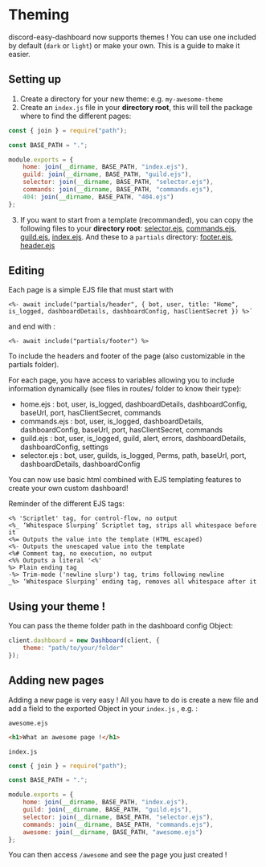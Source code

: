 # Theming
discord-easy-dashboard now supports themes !
You can use one included by default (`dark` or `light`) or make your own. This is a guide to make it easier.

## Setting up
1. Create a directory for your new theme: e.g. `my-awesome-theme`
2. Create an `index.js` file in your **directory root**, this will tell the package where to find the different pages:
```js
const { join } = require("path");

const BASE_PATH = ".";

module.exports = {
    home: join(__dirname, BASE_PATH, "index.ejs"),
    guild: join(__dirname, BASE_PATH, "guild.ejs"),
    selector: join(__dirname, BASE_PATH, "selector.ejs"),
    commands: join(__dirname, BASE_PATH, "commands.ejs"),
    404: join(__dirname, BASE_PATH, "404.ejs")
};
```
3. If you want to start from a template (recommanded), you can copy the following files to your **directory root**: [selector.ejs](https://github.com/SimonLeclere/discord-easy-dashboard/blob/master/themes/light/selector.ejs), [commands.ejs](https://github.com/SimonLeclere/discord-easy-dashboard/blob/master/themes/light/commands.ejs), [guild.ejs](https://github.com/SimonLeclere/discord-easy-dashboard/blob/master/themes/light/), [index.ejs](https://github.com/SimonLeclere/discord-easy-dashboard/blob/master/themes/light/index.ejs).
And these to a `partials` directory: [footer.ejs](https://github.com/SimonLeclere/discord-easy-dashboard/blob/master/themes/light/partials/footer.ejs), [header.ejs](https://github.com/SimonLeclere/discord-easy-dashboard/blob/master/themes/light/partials/header.ejs)

## Editing

Each page is a simple EJS file that must start with
```ejs
<%- await include("partials/header", { bot, user, title: "Home", is_logged, dashboardDetails, dashboardConfig, hasClientSecret }) %>`
```

and end with : 
```ejs
<%- await include("partials/footer") %>
```

To include the headers and footer of the page (also customizable in the partials folder).

For each page, you have access to variables allowing you to include information dynamically (see files in routes/ folder to know their type):
- home.ejs : bot, user, is_logged, dashboardDetails, dashboardConfig, baseUrl, port, hasClientSecret, commands
- commands.ejs : bot, user, is_logged, dashboardDetails, dashboardConfig, baseUrl, port, hasClientSecret, commands
- guild.ejs : bot, user, is_logged, guild, alert, errors, dashboardDetails, dashboardConfig, settings
- selector.ejs : bot, user, guilds, is_logged, Perms, path, baseUrl, port, dashboardDetails, dashboardConfig

You can now use basic html combined with EJS templating features to create your own custom dashboard!

Reminder of the different EJS tags:

    <% 'Scriptlet' tag, for control-flow, no output
    <%_ ‘Whitespace Slurping’ Scriptlet tag, strips all whitespace before it
    <%= Outputs the value into the template (HTML escaped)
    <%- Outputs the unescaped value into the template
    <%# Comment tag, no execution, no output
    <%% Outputs a literal '<%'
    %> Plain ending tag
    -%> Trim-mode ('newline slurp') tag, trims following newline
    _%> ‘Whitespace Slurping’ ending tag, removes all whitespace after it


## Using your theme !

You can pass the theme folder path in the dashboard config Object:

```js
client.dashboard = new Dashboard(client, {
    theme: "path/to/your/folder"
});
```

## Adding new pages
Adding a new page is very easy !
All you have to do is create a new file and add a field to the exported Object in your `index.js` , e.g. :

`awesome.ejs`
```html
<h1>What an awesome page !</h1>
```

`index.js`
```js
const { join } = require("path");

const BASE_PATH = ".";

module.exports = {
    home: join(__dirname, BASE_PATH, "index.ejs"),
    guild: join(__dirname, BASE_PATH, "guild.ejs"),
    selector: join(__dirname, BASE_PATH, "selector.ejs"),
    commands: join(__dirname, BASE_PATH, "commands.ejs"),
    awesome: join(__dirname, BASE_PATH, "awesome.ejs") 
};
```

You can then access `/awesome` and see the page you just created !
